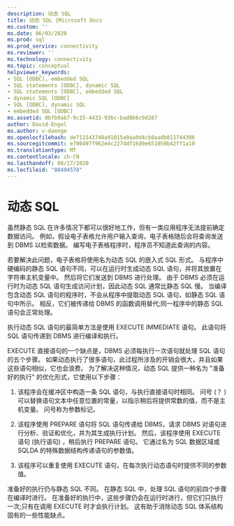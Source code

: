 ```yaml
---
description: 动态 SQL
title: 动态 SQL |Microsoft Docs
ms.custom: ''
ms.date: 06/03/2020
ms.prod: sql
ms.prod_service: connectivity
ms.reviewer: ''
ms.technology: connectivity
ms.topic: conceptual
helpviewer_keywords:
- SQL [ODBC], embedded SQL
- SQL statements [ODBC], dynamic SQL
- SQL statements [ODBC], embedded SQL
- dynamic SQL [ODBC]
- SQL [ODBC], dynamic SQL
- embedded SQL [ODBC]
ms.assetid: 0bfb9ab7-9c15-4433-93bc-bad8b6c9d287
author: David-Engel
ms.author: v-daenge
ms.openlocfilehash: de711543748a91015a9aa0d4cb8aadb011744306
ms.sourcegitcommit: e700497f962e4c2274df16d9e651059b42ff1a10
ms.translationtype: MT
ms.contentlocale: zh-CN
ms.lasthandoff: 08/17/2020
ms.locfileid: "88494578"
---
```

# <a name="dynamic-sql"></a>动态 SQL
虽然静态 SQL 在许多情况下都可以很好地工作，但有一类应用程序无法提前确定数据访问。 例如，假设电子表格允许用户输入查询，电子表格随后会将查询发送到 DBMS 以检索数据。 编写电子表格程序时，程序员不知道此查询的内容。  
  
 若要解决此问题，电子表格将使用名为动态 SQL 的嵌入式 SQL 形式。 与程序中硬编码的静态 SQL 语句不同，可以在运行时生成动态 SQL 语句，并将其放置在字符串主机变量中。 然后将它们发送到 DBMS 进行处理。 由于 DBMS 必须在运行时为动态 SQL 语句生成访问计划，因此动态 SQL 通常比静态 SQL 慢。 当编译包含动态 SQL 语句的程序时，不会从程序中提取动态 SQL 语句，如静态 SQL 语句中所示。 相反，它们被传递给 DBMS 的函数调用替代;同一程序中的静态 SQL 语句会正常处理。  
  
 执行动态 SQL 语句的最简单方法是使用 EXECUTE IMMEDIATE 语句。 此语句将 SQL 语句传递到 DBMS 进行编译和执行。  
  
 EXECUTE 直接语句的一个缺点是，DBMS 必须每执行一次语句就处理 SQL 语句的五个步骤。 如果动态执行了很多语句，此过程所涉及的开销会很大，并且如果这些语句相似，它也会浪费。 为了解决这种情况，动态 SQL 提供一种名为 "准备好的执行" 的优化形式，它使用以下步骤：  
  
1.  该程序会在缓冲区中构造一条 SQL 语句，与执行直接语句时相同。 问号 (？ ) 可以替换语句文本中任意位置的常量，以指示稍后将提供常数的值，而不是主机变量。 问号称为参数标记。  
  
2.  该程序使用 PREPARE 语句将 SQL 语句传递给 DBMS，请求 DBMS 对语句进行分析、验证和优化，并为其生成执行计划。 然后，该程序使用 EXECUTE 语句 (执行语句) ，稍后执行 PREPARE 语句。 它通过名为 SQL 数据区域或 SQLDA 的特殊数据结构传递语句的参数值。  
  
3.  该程序可以重复使用 EXECUTE 语句，在每次执行动态语句时提供不同的参数值。  
  
 准备好的执行仍与静态 SQL 不同。 在静态 SQL 中，处理 SQL 语句的前四个步骤在编译时进行。 在准备好的执行中，这些步骤仍会在运行时进行，但它们只执行一次;只有在调用 EXECUTE 时才会执行计划。 这有助于消除动态 SQL 体系结构固有的一些性能缺点。
